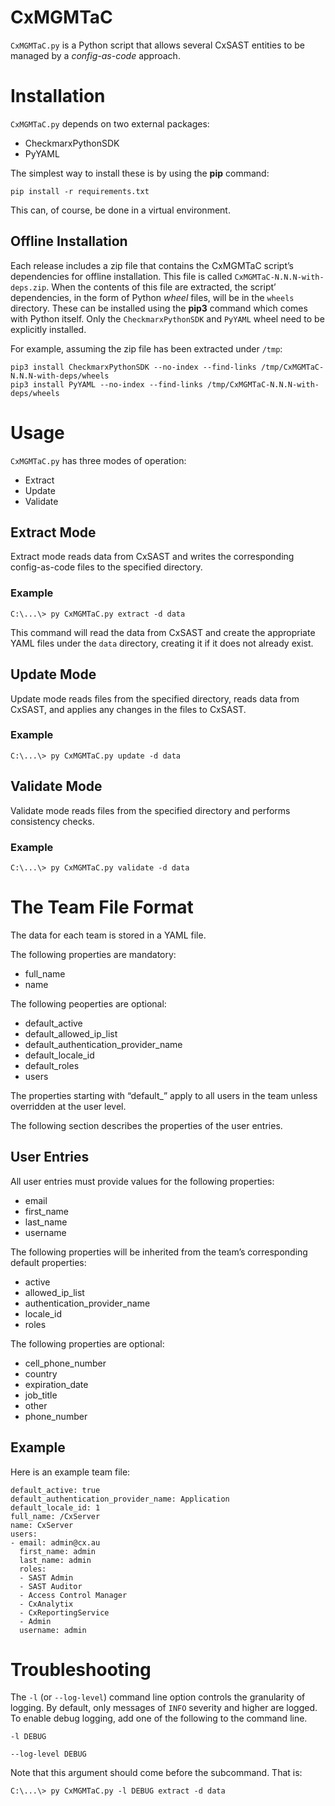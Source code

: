 # CxMGMTaC

`CxMGMTaC.py` is a Python script that allows several CxSAST entities
to be managed by a *config-as-code* approach.

# Installation

`CxMGMTaC.py` depends on two external packages:

- CheckmarxPythonSDK
- PyYAML

The simplest way to install these is by using the **pip** command:

```
pip install -r requirements.txt
```

This can, of course, be done in a virtual environment.

## Offline Installation

Each release includes a zip file that contains the CxMGMTaC script’s
dependencies for offline installation. This file is called
`CxMGMTaC-N.N.N-with-deps.zip`. When the contents of this file are
extracted, the script’ dependencies, in the form of Python _wheel_
files, will be in the `wheels` directory. These can be installed using
the **pip3** command which comes with Python itself. Only the
`CheckmarxPythonSDK` and `PyYAML` wheel need to be explicitly
installed.

For example, assuming the zip file has been extracted under `/tmp`:

```
pip3 install CheckmarxPythonSDK --no-index --find-links /tmp/CxMGMTaC-N.N.N-with-deps/wheels
pip3 install PyYAML --no-index --find-links /tmp/CxMGMTaC-N.N.N-with-deps/wheels
```


# Usage

`CxMGMTaC.py` has three modes of operation:

- Extract
- Update
- Validate

## Extract Mode

Extract mode reads data from CxSAST and writes the corresponding
config-as-code files to the specified directory.

### Example

```
C:\...\> py CxMGMTaC.py extract -d data
```

This command will read the data from CxSAST and create the appropriate
YAML files under the `data` directory, creating it if it does not
already exist.

## Update Mode

Update mode reads files from the specified directory, reads data from
CxSAST, and applies any changes in the files to CxSAST.

### Example

```
C:\...\> py CxMGMTaC.py update -d data
```

## Validate Mode

Validate mode reads files from the specified directory and performs
consistency checks.

### Example

```
C:\...\> py CxMGMTaC.py validate -d data
```

# The Team File Format

The data for each team is stored in a YAML file.

The following properties are mandatory:

- full\_name
- name

The following peoperties are optional:

- default\_active
- default\_allowed\_ip\_list
- default\_authentication\_provider\_name
- default\_locale_id
- default\_roles
- users

The properties starting with “default\_” apply to all users in the
team unless overridden at the user level.

The following section describes the properties of the user entries.


## User Entries

All user entries must provide values for the following properties:

- email
- first\_name
- last\_name
- username

The following properties will be inherited from the team’s
corresponding default properties:

- active
- allowed\_ip\_list
- authentication\_provider\_name
- locale\_id
- roles

The following properties are optional:

- cell\_phone\_number
- country
- expiration\_date
- job\_title
- other
- phone\_number

## Example

Here is an example team file:

```
default_active: true
default_authentication_provider_name: Application
default_locale_id: 1
full_name: /CxServer
name: CxServer
users:
- email: admin@cx.au
  first_name: admin
  last_name: admin
  roles:
  - SAST Admin
  - SAST Auditor
  - Access Control Manager
  - CxAnalytix
  - CxReportingService
  - Admin
  username: admin
```

# Troubleshooting

The `-l` (or `--log-level`) command line option controls the
granularity of logging. By default, only messages of `INFO` severity
and higher are logged. To enable debug logging, add one of the
following to the command line.

```
-l DEBUG
```

```
--log-level DEBUG
```

Note that this argument should come before the subcommand. That is:

```
C:\...\> py CxMGMTaC.py -l DEBUG extract -d data
```
